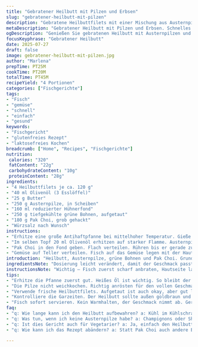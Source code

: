 ```yaml
---
title: "Gebratener Heilbutt mit Pilzen und Erbsen"
slug: "gebratener-heilbutt-mit-pilzen"
description: "Gebratene Heilbuttfilets mit einer Mischung aus Austernpilzen und jungen Erbsen. Fein abgeschmeckt mit Nussbutter und ergänzt durch frischen Pak Choi. Das Gericht ist glutenfrei, laktosefrei, eifrei und ohne Nüsse. Die Zubereitung erfolgt schnell in einer Pfanne, mit einem kurzen Schmorvorgang im Hühnerfond. Die Menge der Zutaten variiert leicht für eine intensivere Geschmackskomposition. Der Pak Choi ersetzt den Tatsoi, und grüne Bohnen vertauschen die kleinen Erbsen für eine knackigere Textur."
metaDescription: "Gebratener Heilbutt mit Pilzen und Erbsen. Schnelles und einfaches Rezept, gesund und lecker für jeden Anlass."
ogDescription: "Genießen Sie gebratenen Heilbutt mit Austernpilzen und Pak Choi. Ideal für leichte Mahlzeiten, schnell zubereitet."
focusKeyphrase: "Gebratener Heilbutt"
date: 2025-07-27
draft: false
image: gebratener-heilbutt-mit-pilzen.jpg
author: "Marlena"
prepTime: PT25M
cookTime: PT20M
totalTime: PT45M
recipeYield: "4 Portionen"
categories: ["Fischgerichte"]
tags:
- "Fisch"
- "gemüse"
- "schnell"
- "einfach"
- "gesund"
keywords:
- "Fischgericht"
- "glutenfreies Rezept"
- "laktosefreies Kochen"
breadcrumb: ["Home", "Recipes", "Fischgerichte"]
nutrition: 
 calories: "320"
 fatContent: "22g"
 carbohydrateContent: "10g"
 proteinContent: "28g"
ingredients:
- "4 Heilbuttfilets je ca. 120 g"
- "40 ml Olivenöl (3 Esslöffel)"
- "25 g Butter"
- "250 g Austernpilze, in Scheiben"
- "160 ml reduzierter Hühnerfond"
- "250 g tiefgekühlte grüne Bohnen, aufgetaut"
- "180 g Pak Choi, grob gehackt"
- "Würzsalz nach Wunsch"
instructions:
- "Erhitze eine große Antihaftpfanne bei mittelhoher Temperatur. Gieße 20 ml Olivenöl hinein. Leg die Heilbuttfilets mit der Hautseite nach unten hinein. 5 Minuten anbraten. Würzen mit Salz und Pfeffer. Butter hinzufügen. Erhitzen bis sie leicht braun wird. Heilbutt aus der Pfanne nehmen, mit der Hautseite nach oben auf einem Teller beiseite legen. Mit brauner Butter beträufeln. Pfanne reinigen."
- "Im selben Topf 20 ml Olivenöl erhitzen auf starker Flamme. Austernpilze anbraten, bis sie goldbraun sind. Würzen. Hühnerfond, Bohnen und die Heilbuttfilets (Hautseite nach oben) dazugeben. Die braune Butter ebenfalls zurück in die Pfanne. Kurz aufkochen. 1-3 Minuten leise köcheln lassen bis der Fisch gar ist. Fisch herausnehmen."
- "Pak Choi in den Fond geben. Flach verteilen. Rühren bis er gerade zusammenfällt. Abschmecken, bei Bedarf salzen oder pfeffern."
- "Gemüse auf Teller verteilen. Fisch auf das Gemüse legen mit der Hautseite nach oben. Nach Belieben mit etwas Würzsalz bestreuen. Sofort servieren."
introduction: "Heilbutt, Austernpilze, grüne Bohnen und Pak Choi. Grundsätzlich wenig Zutaten, dennoch voller Geschmack. Butter nussig, Öl für Bratqualität. Gemüse frisch und knackig, Fisch gut gegart. Einfach, aber genau so. Keine Schnörkel, keine schwere Soße. Nur Aroma und Biss. Variation zu einem französisch inspirierten Gericht, aber praktisch und schnell. Für den Mittags- oder Abendtisch. Wenig Vorbereitung, schneller Genuss, kein Aufwand bei Würzung oder Deko. Schlichte Eleganz auf dem Teller, vermittelt durch die Kombination der Zutaten und Technik. Minimalistisch und bodenständig."
ingredientsNote: "Dosierung leicht verändert, damit der Geschmack passt. Kleineres Fischfilet, mehr Butter, mehr Öl. Gemüse ersetzt, weil verfügbarer, etwas knackiger. Hühnerfond nicht zu viel, um das Gemüse nicht zu ertränken. Die Pilze länger anbraten, damit Röstaromen besser. Ein bisschen mehr Pilze als Original, weil es passt zu Fisch. Salzen je nach Brühe, lieber zurückhaltend. Pak Choi statt Tatsoi, knallt besser, ist gröber, mehr Biss. Kein Gewürzsalz, kein Pfeffer extra, nur Basis."
instructionsNote: "Wichtig – Fisch zuerst scharf anbraten, Hautseite lange genug. Butter dann aufbraunen, schnell rausnehmen. Pfanne reinigen, weil sonst Bitterstoffe. Pilze hart anbraten, nicht weich kochen. Fond sofort einfüllen, damit keine Röstaromen verloren gehen. Fisch wieder rein, kurz ziehen lassen. Pak Choi wirklich zum Schluss, nur ganz kurz, gerade zusammenfallen. Abschmecken bagatellisieren, wenig Salz reicht. Sofort servieren, nicht stehenlassen. Keine Garzeiten überschreiten, damit keine matschige Filets. Bei Bedarf Pfanne vorher gut erhitzen."
tips:
- "Erhitze die Pfanne zuerst gut. Heißes Öl ist wichtig. So bleibt der Fisch nicht kleben. Öl und Butter getrennt nutzen. Öl für das Braten, Butter für den Geschmack. Und nicht zu viel Butter bräunen, sonst wird sie bitter. Der Heilbutt braucht etwas Zeit. Scharf anbraten, dann herausnehmen."
- "Die Pilze nicht weichkochen. Richtig anrösten für den vollen Geschmack und Röstaroma. Schnelles Arbeiten ist angesagt. Fond nicht zu früh hinzufügen, sonst verlieren die Pilze ihre Textur. Immer wieder rühren, damit nichts anbrennt. Pak Choi ganz am Ende in die Pfanne. Nur kurz, nicht matschig werden lassen."
- "Verwende frische Heilbuttfilets. Aufgetaut ist auch okay, aber gut lassen sie mehr Saft. Dick geschnitten erleichtert das Braten. Die austernpilze robust, nehmen das Aroma der Butter gut an. Die grünen Bohnen bringen zusätzlichen Crunch. Denk an die Würze, aber nicht übertreiben. Fond ist oft schon salzig."
- "Kontrolliere die Garzeiten. Der Heilbutt sollte außen goldbraun und innen zart sein. Überkochen kann ihn trocken machen. Der Pak Choi ist blitzschnell bereit. Richtig viel Aroma in der Kombination. Olivenöl erhöht für besseres Braten. Das Gemüse muss frisch und knackig bleiben. Einfache Zubereitung, viel frischer Geschmack."
- "Fisch sofort servieren. Kein Warmhalten, der Geschmack nimmt ab. Gericht anrichten, Gemüse als Basis. Heilbutt drauflegen, ein wenig Würzsalz für das Aroma. Ein schöner Kontrast zur Schlichtheit des Gerichts. Die klare Struktur bringt die Zutaten zum Leuchten. Wichtig, das Timing muss stimmen."
faq:
- "q: Wie lange kann ich den Heilbutt aufbewahren? a: Kühl im Kühlschrank bis 2 Tage. Nicht nach dem ersten Kochen lagern. Wenn aufgetaut, möglichst schnell verarbeiten. Einfrieren geht auch aber Geschmack leidet."
- "q: Was tun, wenn ich keine Austernpilze habe? a: Champignons oder Shiitake sind Alternativen. Geschmack kann variieren, aber trotzdem gut. Pilze nicht zu lange braten, sonst matschig. Immer die Textur beachten."
- "q: Ist dies Gericht auch für Vegetarier? a: Ja, einfach den Heilbutt weglassen. Gemüsefond statt Hühnerfond nutzen. Mehr Gemüse dazu, ganz nach Geschmack. Abwechslungsreiche Kombination ist möglich."
- "q: Wie kann ich das Rezept abändern? a: Statt Pak Choi auch andere Blätter verwenden. Spinat oder Mangold geht. Olivenöl kann ersetzt werden. Butter und Öle mischen für Geschmack. Die Würze kann angepasst werden."

---
```

